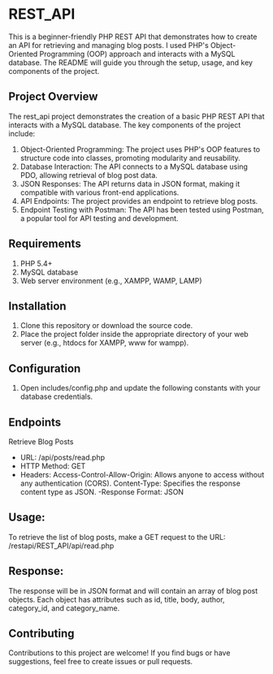 # REST_API

This is a beginner-friendly PHP REST API that demonstrates how to create an API for retrieving and managing blog posts. I used PHP's Object-Oriented Programming (OOP) approach and interacts with a MySQL database. The README will guide you through the setup, usage, and key components of the project.

## Project Overview
The rest_api project demonstrates the creation of a basic PHP REST API that interacts with a MySQL database. The key components of the project include:

1. Object-Oriented Programming: The project uses PHP's OOP features to structure code into classes, promoting modularity and reusability.
2. Database Interaction: The API connects to a MySQL database using PDO, allowing retrieval of blog post data.
3. JSON Responses: The API returns data in JSON format, making it compatible with various front-end applications.
4. API Endpoints: The project provides an endpoint to retrieve blog posts.
5. Endpoint Testing with Postman: The API has been tested using Postman, a popular tool for API testing and development.


## Requirements
1. PHP 5.4+
2. MySQL database
3. Web server environment (e.g., XAMPP, WAMP, LAMP)

## Installation
1. Clone this repository or download the source code.
2. Place the project folder inside the appropriate directory of your web server (e.g., htdocs for XAMPP, www for wampp).

## Configuration
1. Open includes/config.php and update the following constants with your database credentials.

## Endpoints
Retrieve Blog Posts
- URL: /api/posts/read.php
- HTTP Method: GET
- Headers:
      Access-Control-Allow-Origin: Allows anyone to access without any authentication (CORS).
      Content-Type: Specifies the response content type as JSON.
-Response Format: JSON

## Usage:

To retrieve the list of blog posts, make a GET request to the URL: /restapi/REST_API/api/read.php

## Response:
The response will be in JSON format and will contain an array of blog post objects. Each object has attributes such as id, title, body, author, category_id, and category_name.

## Contributing
Contributions to this project are welcome! If you find bugs or have suggestions, feel free to create issues or pull requests.







